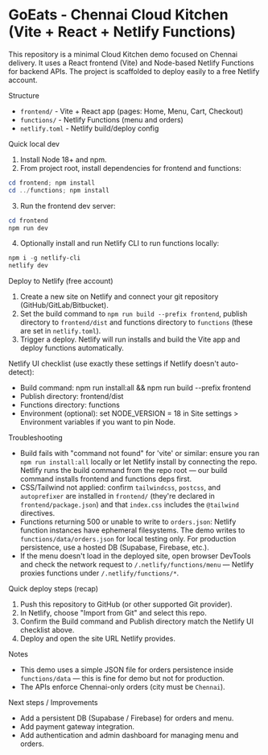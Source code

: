 # GoEats - Chennai Cloud Kitchen (Vite + React + Netlify Functions)

This repository is a minimal Cloud Kitchen demo focused on Chennai delivery. It uses a React frontend (Vite) and Node-based Netlify Functions for backend APIs. The project is scaffolded to deploy easily to a free Netlify account.

Structure
- `frontend/` - Vite + React app (pages: Home, Menu, Cart, Checkout)
- `functions/` - Netlify Functions (menu and orders)
- `netlify.toml` - Netlify build/deploy config

Quick local dev
1. Install Node 18+ and npm.
2. From project root, install dependencies for frontend and functions:

```powershell
cd frontend; npm install
cd ../functions; npm install
```

3. Run the frontend dev server:

```powershell
cd frontend
npm run dev
```

4. Optionally install and run Netlify CLI to run functions locally:

```powershell
npm i -g netlify-cli
netlify dev
```

Deploy to Netlify (free account)
1. Create a new site on Netlify and connect your git repository (GitHub/GitLab/Bitbucket).
2. Set the build command to `npm run build --prefix frontend`, publish directory to `frontend/dist` and functions directory to `functions` (these are set in `netlify.toml`).
3. Trigger a deploy. Netlify will run installs and build the Vite app and deploy functions automatically.

Netlify UI checklist (use exactly these settings if Netlify doesn't auto-detect):
- Build command: npm run install:all && npm run build --prefix frontend
- Publish directory: frontend/dist
- Functions directory: functions
- Environment (optional): set NODE_VERSION = 18 in Site settings > Environment variables if you want to pin Node.

Troubleshooting
- Build fails with "command not found" for 'vite' or similar: ensure you ran `npm run install:all` locally or let Netlify install by connecting the repo. Netlify runs the build command from the repo root — our build command installs frontend and functions deps first.
- CSS/Tailwind not applied: confirm `tailwindcss`, `postcss`, and `autoprefixer` are installed in `frontend/` (they're declared in `frontend/package.json`) and that `index.css` includes the `@tailwind` directives.
- Functions returning 500 or unable to write to `orders.json`: Netlify function instances have ephemeral filesystems. The demo writes to `functions/data/orders.json` for local testing only. For production persistence, use a hosted DB (Supabase, Firebase, etc.).
- If the menu doesn't load in the deployed site, open browser DevTools and check the network request to `/.netlify/functions/menu` — Netlify proxies functions under `/.netlify/functions/*`.

Quick deploy steps (recap)
1. Push this repository to GitHub (or other supported Git provider).
2. In Netlify, choose "Import from Git" and select this repo.
3. Confirm the Build command and Publish directory match the Netlify UI checklist above.
4. Deploy and open the site URL Netlify provides.

Notes
- This demo uses a simple JSON file for orders persistence inside `functions/data` — this is fine for demo but not for production.
- The APIs enforce Chennai-only orders (city must be `Chennai`).

Next steps / Improvements
- Add a persistent DB (Supabase / Firebase) for orders and menu.
- Add payment gateway integration.
- Add authentication and admin dashboard for managing menu and orders.
